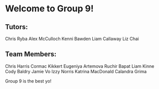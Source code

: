 # Welcome to Group 9!

## Tutors:
Chris Ryba
Alex McCulloch
Kenni Bawden
Liam Callaway
Liz Chai

## Team Members:
Chris Harris
Cormac Kikkert
Eugeniya Artemova
Ruchir Bapat
Liam Kinne
Cody Baldry
Jamie Vo
Izzy Norris
Katrina MacDonald
Calandra Grima

Group 9 is the best yo!
